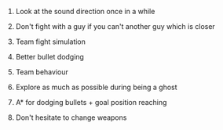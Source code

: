 1. Look at the sound direction once in a while

2. Don't fight with a guy if you can't another guy which is closer
3. Team fight simulation
4. Better bullet dodging
5. Team behaviour
6. Explore as much as possible during being a ghost
7. A* for dodging bullets + goal position reaching
8. Don't hesitate to change weapons

